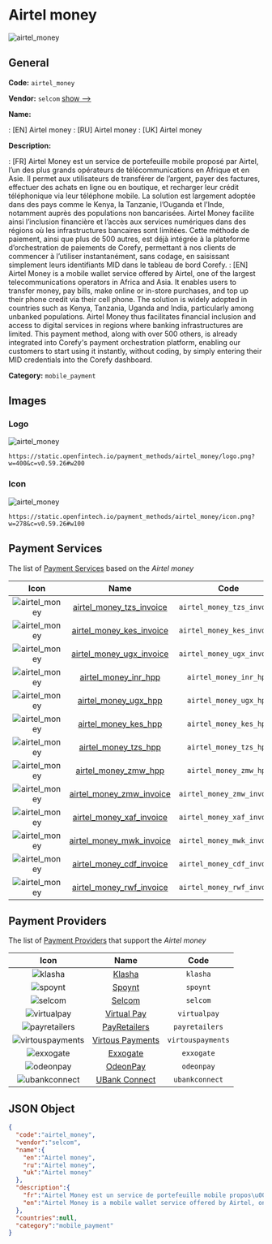 
# Airtel money 
![airtel_money](https://static.openfintech.io/payment_methods/airtel_money/logo.png?w=400&c=v0.59.26#w200)  

## General 
**Code:** `airtel_money` 
 
**Vendor:** `selcom` [show -->](/vendors/selcom/) 
 
**Name:** 
 
:	[EN] Airtel money 
:	[RU] Airtel money 
:	[UK] Airtel money 
 
**Description:** 
 
: [FR] Airtel Money est un service de portefeuille mobile proposé par Airtel, l’un des plus grands opérateurs de télécommunications en Afrique et en Asie. Il permet aux utilisateurs de transférer de l’argent, payer des factures, effectuer des achats en ligne ou en boutique, et recharger leur crédit téléphonique via leur téléphone mobile. La solution est largement adoptée dans des pays comme le Kenya, la Tanzanie, l’Ouganda et l’Inde, notamment auprès des populations non bancarisées. Airtel Money facilite ainsi l’inclusion financière et l’accès aux services numériques dans des régions où les infrastructures bancaires sont limitées. Cette méthode de paiement, ainsi que plus de 500 autres, est déjà intégrée à la plateforme d’orchestration de paiements de Corefy, permettant à nos clients de commencer à l’utiliser instantanément, sans codage, en saisissant simplement leurs identifiants MID dans le tableau de bord Corefy. 
: [EN] Airtel Money is a mobile wallet service offered by Airtel, one of the largest telecommunications operators in Africa and Asia. It enables users to transfer money, pay bills, make online or in-store purchases, and top up their phone credit via their cell phone. The solution is widely adopted in countries such as Kenya, Tanzania, Uganda and India, particularly among unbanked populations. Airtel Money thus facilitates financial inclusion and access to digital services in regions where banking infrastructures are limited. This payment method, along with over 500 others, is already integrated into Corefy's payment orchestration platform, enabling our customers to start using it instantly, without coding, by simply entering their MID credentials into the Corefy dashboard. 
 
**Category:** `mobile_payment` 
 

## Images 

### Logo 
![airtel_money](https://static.openfintech.io/payment_methods/airtel_money/logo.png?w=400&c=v0.59.26#w200)  

```
https://static.openfintech.io/payment_methods/airtel_money/logo.png?w=400&c=v0.59.26#w200
```  

### Icon 
![airtel_money](https://static.openfintech.io/payment_methods/airtel_money/icon.png?w=278&c=v0.59.26#w100)  

```
https://static.openfintech.io/payment_methods/airtel_money/icon.png?w=278&c=v0.59.26#w100
```  

## Payment Services 
 
The list of [Payment Services](/payment-services/) based on the _Airtel money_ 

|Icon|Name|Code| 
|:---:|:---:|:---:| 
|![airtel_money](https://static.openfintech.io/payment_methods/airtel_money/icon.png?w=278&c=v0.59.26#w100) |[airtel_money_tzs_invoice](/payment-services/airtel_money_tzs_invoice/)|`airtel_money_tzs_invoice`| 
|![airtel_money](https://static.openfintech.io/payment_methods/airtel_money/icon.png?w=278&c=v0.59.26#w100) |[airtel_money_kes_invoice](/payment-services/airtel_money_kes_invoice/)|`airtel_money_kes_invoice`| 
|![airtel_money](https://static.openfintech.io/payment_methods/airtel_money/icon.png?w=278&c=v0.59.26#w100) |[airtel_money_ugx_invoice](/payment-services/airtel_money_ugx_invoice/)|`airtel_money_ugx_invoice`| 
|![airtel_money](https://static.openfintech.io/payment_methods/airtel_money/icon.png?w=278&c=v0.59.26#w100) |[airtel_money_inr_hpp](/payment-services/airtel_money_inr_hpp/)|`airtel_money_inr_hpp`| 
|![airtel_money](https://static.openfintech.io/payment_methods/airtel_money/icon.png?w=278&c=v0.59.26#w100) |[airtel_money_ugx_hpp](/payment-services/airtel_money_ugx_hpp/)|`airtel_money_ugx_hpp`| 
|![airtel_money](https://static.openfintech.io/payment_methods/airtel_money/icon.png?w=278&c=v0.59.26#w100) |[airtel_money_kes_hpp](/payment-services/airtel_money_kes_hpp/)|`airtel_money_kes_hpp`| 
|![airtel_money](https://static.openfintech.io/payment_methods/airtel_money/icon.png?w=278&c=v0.59.26#w100) |[airtel_money_tzs_hpp](/payment-services/airtel_money_tzs_hpp/)|`airtel_money_tzs_hpp`| 
|![airtel_money](https://static.openfintech.io/payment_methods/airtel_money/icon.png?w=278&c=v0.59.26#w100) |[airtel_money_zmw_hpp](/payment-services/airtel_money_zmw_hpp/)|`airtel_money_zmw_hpp`| 
|![airtel_money](https://static.openfintech.io/payment_methods/airtel_money/icon.png?w=278&c=v0.59.26#w100) |[airtel_money_zmw_invoice](/payment-services/airtel_money_zmw_invoice/)|`airtel_money_zmw_invoice`| 
|![airtel_money](https://static.openfintech.io/payment_methods/airtel_money/icon.png?w=278&c=v0.59.26#w100) |[airtel_money_xaf_invoice](/payment-services/airtel_money_xaf_invoice/)|`airtel_money_xaf_invoice`| 
|![airtel_money](https://static.openfintech.io/payment_methods/airtel_money/icon.png?w=278&c=v0.59.26#w100) |[airtel_money_mwk_invoice](/payment-services/airtel_money_mwk_invoice/)|`airtel_money_mwk_invoice`| 
|![airtel_money](https://static.openfintech.io/payment_methods/airtel_money/icon.png?w=278&c=v0.59.26#w100) |[airtel_money_cdf_invoice](/payment-services/airtel_money_cdf_invoice/)|`airtel_money_cdf_invoice`| 
|![airtel_money](https://static.openfintech.io/payment_methods/airtel_money/icon.png?w=278&c=v0.59.26#w100) |[airtel_money_rwf_invoice](/payment-services/airtel_money_rwf_invoice/)|`airtel_money_rwf_invoice`| 
 

## Payment Providers 
 
The list of [Payment Providers](/payment-providers/) that support the _Airtel money_ 

|Icon|Name|Code| 
|:---:|:---:|:---:| 
|![klasha](https://static.openfintech.io/payment_providers/klasha/icon.png?w=278&c=v0.59.26#w100) |[Klasha](/payment-providers/klasha/)|`klasha`| 
|![spoynt](https://static.openfintech.io/payment_providers/spoynt/icon.svg?w=278&c=v0.59.26#w100) |[Spoynt](/payment-providers/spoynt/)|`spoynt`| 
|![selcom](https://static.openfintech.io/payment_providers/selcom/icon.png?w=278&c=v0.59.26#w100) |[Selcom](/payment-providers/selcom/)|`selcom`| 
|![virtualpay](https://static.openfintech.io/payment_providers/virtualpay/icon.png?w=278&c=v0.59.26#w100) |[Virtual Pay](/payment-providers/virtualpay/)|`virtualpay`| 
|![payretailers](https://static.openfintech.io/payment_providers/payretailers/icon.svg?w=278&c=v0.59.26#w100) |[PayRetailers](/payment-providers/payretailers/)|`payretailers`| 
|![virtouspayments](https://static.openfintech.io/payment_providers/virtouspayments/icon.png?w=278&c=v0.59.26#w100) |[Virtous Payments](/payment-providers/virtouspayments/)|`virtouspayments`| 
|![exxogate](https://static.openfintech.io/payment_providers/exxogate/icon.svg?w=278&c=v0.59.26#w100) |[Exxogate](/payment-providers/exxogate/)|`exxogate`| 
|![odeonpay](https://static.openfintech.io/payment_providers/odeonpay/icon.png?w=278&c=v0.59.26#w100) |[OdeonPay](/payment-providers/odeonpay/)|`odeonpay`| 
|![ubankconnect](https://static.openfintech.io/payment_providers/ubankconnect/icon.svg?w=278&c=v0.59.26#w100) |[UBank Connect](/payment-providers/ubankconnect/)|`ubankconnect`| 
 

## JSON Object 

```json
{
  "code":"airtel_money",
  "vendor":"selcom",
  "name":{
    "en":"Airtel money",
    "ru":"Airtel money",
    "uk":"Airtel money"
  },
  "description":{
    "fr":"Airtel Money est un service de portefeuille mobile propos\u00e9 par Airtel, l\u2019un des plus grands op\u00e9rateurs de t\u00e9l\u00e9communications en Afrique et en Asie. Il permet aux utilisateurs de transf\u00e9rer de l\u2019argent, payer des factures, effectuer des achats en ligne ou en boutique, et recharger leur cr\u00e9dit t\u00e9l\u00e9phonique via leur t\u00e9l\u00e9phone mobile. La solution est largement adopt\u00e9e dans des pays comme le Kenya, la Tanzanie, l\u2019Ouganda et l\u2019Inde, notamment aupr\u00e8s des populations non bancaris\u00e9es. Airtel Money facilite ainsi l\u2019inclusion financi\u00e8re et l\u2019acc\u00e8s aux services num\u00e9riques dans des r\u00e9gions o\u00f9 les infrastructures bancaires sont limit\u00e9es. Cette m\u00e9thode de paiement, ainsi que plus de 500 autres, est d\u00e9j\u00e0 int\u00e9gr\u00e9e \u00e0 la plateforme d\u2019orchestration de paiements de Corefy, permettant \u00e0 nos clients de commencer \u00e0 l\u2019utiliser instantan\u00e9ment, sans codage, en saisissant simplement leurs identifiants MID dans le tableau de bord Corefy.",
    "en":"Airtel Money is a mobile wallet service offered by Airtel, one of the largest telecommunications operators in Africa and Asia. It enables users to transfer money, pay bills, make online or in-store purchases, and top up their phone credit via their cell phone. The solution is widely adopted in countries such as Kenya, Tanzania, Uganda and India, particularly among unbanked populations. Airtel Money thus facilitates financial inclusion and access to digital services in regions where banking infrastructures are limited. This payment method, along with over 500 others, is already integrated into Corefy's payment orchestration platform, enabling our customers to start using it instantly, without coding, by simply entering their MID credentials into the Corefy dashboard."
  },
  "countries":null,
  "category":"mobile_payment"
}
```  
